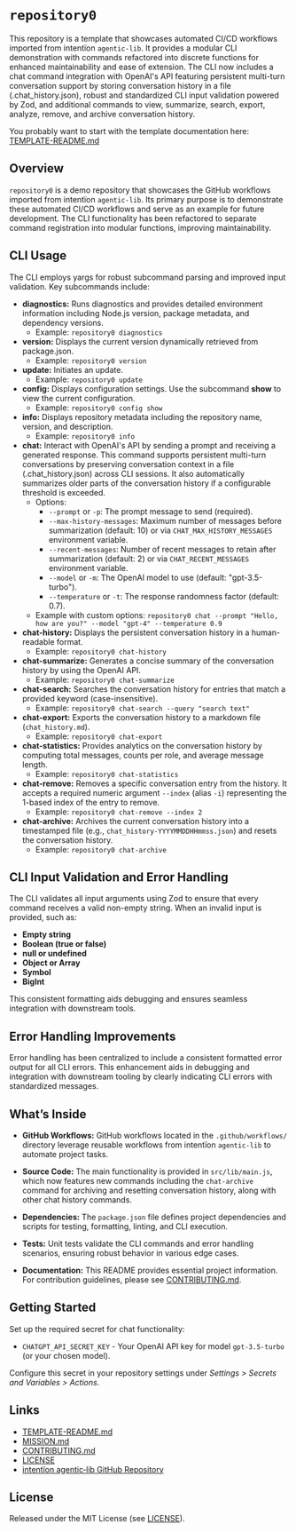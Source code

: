 # `repository0`

This repository is a template that showcases automated CI/CD workflows imported from intentïon `agentic‑lib`. It provides a modular CLI demonstration with commands refactored into discrete functions for enhanced maintainability and ease of extension. The CLI now includes a chat command integration with OpenAI's API featuring persistent multi-turn conversation support by storing conversation history in a file (.chat_history.json), robust and standardized CLI input validation powered by Zod, and additional commands to view, summarize, search, export, analyze, remove, and archive conversation history.

You probably want to start with the template documentation here: [TEMPLATE-README.md](https://github.com/xn-intenton-z2a/agentic-lib/blob/main/TEMPLATE-README.md)

## Overview

`repository0` is a demo repository that showcases the GitHub workflows imported from intentïon `agentic‑lib`. Its primary purpose is to demonstrate these automated CI/CD workflows and serve as an example for future development. The CLI functionality has been refactored to separate command registration into modular functions, improving maintainability.

## CLI Usage

The CLI employs yargs for robust subcommand parsing and improved input validation. Key subcommands include:

- **diagnostics:** Runs diagnostics and provides detailed environment information including Node.js version, package metadata, and dependency versions.
  - Example: `repository0 diagnostics`
- **version:** Displays the current version dynamically retrieved from package.json.
  - Example: `repository0 version`
- **update:** Initiates an update.
  - Example: `repository0 update`
- **config:** Displays configuration settings. Use the subcommand **show** to view the current configuration.
  - Example: `repository0 config show`
- **info:** Displays repository metadata including the repository name, version, and description.
  - Example: `repository0 info`
- **chat:** Interact with OpenAI's API by sending a prompt and receiving a generated response. This command supports persistent multi-turn conversations by preserving conversation context in a file (.chat_history.json) across CLI sessions. It also automatically summarizes older parts of the conversation history if a configurable threshold is exceeded.
  - Options:
    - `--prompt` or `-p`: The prompt message to send (required).
    - `--max-history-messages`: Maximum number of messages before summarization (default: 10) or via `CHAT_MAX_HISTORY_MESSAGES` environment variable.
    - `--recent-messages`: Number of recent messages to retain after summarization (default: 2) or via `CHAT_RECENT_MESSAGES` environment variable.
    - `--model` or `-m`: The OpenAI model to use (default: "gpt-3.5-turbo").
    - `--temperature` or `-t`: The response randomness factor (default: 0.7).
  - Example with custom options: `repository0 chat --prompt "Hello, how are you?" --model "gpt-4" --temperature 0.9`
- **chat-history:** Displays the persistent conversation history in a human-readable format.
  - Example: `repository0 chat-history`
- **chat-summarize:** Generates a concise summary of the conversation history by using the OpenAI API.
  - Example: `repository0 chat-summarize`
- **chat-search:** Searches the conversation history for entries that match a provided keyword (case-insensitive).
  - Example: `repository0 chat-search --query "search text"`
- **chat-export:** Exports the conversation history to a markdown file (`chat_history.md`).
  - Example: `repository0 chat-export`
- **chat-statistics:** Provides analytics on the conversation history by computing total messages, counts per role, and average message length.
  - Example: `repository0 chat-statistics`
- **chat-remove:** Removes a specific conversation entry from the history. It accepts a required numeric argument `--index` (alias `-i`) representing the 1-based index of the entry to remove.
  - Example: `repository0 chat-remove --index 2`
- **chat-archive:** Archives the current conversation history into a timestamped file (e.g., `chat_history-YYYYMMDDHHmmss.json`) and resets the conversation history.
  - Example: `repository0 chat-archive`

## CLI Input Validation and Error Handling

The CLI validates all input arguments using Zod to ensure that every command receives a valid non-empty string. When an invalid input is provided, such as:

- **Empty string**
- **Boolean (true or false)**
- **null or undefined**
- **Object or Array**
- **Symbol**
- **BigInt**

This consistent formatting aids debugging and ensures seamless integration with downstream tools.

## Error Handling Improvements

Error handling has been centralized to include a consistent formatted error output for all CLI errors. This enhancement aids in debugging and integration with downstream tooling by clearly indicating CLI errors with standardized messages.

## What’s Inside

- **GitHub Workflows:**
  GitHub workflows located in the `.github/workflows/` directory leverage reusable workflows from intentïon `agentic‑lib` to automate project tasks.

- **Source Code:**
  The main functionality is provided in `src/lib/main.js`, which now features new commands including the `chat-archive` command for archiving and resetting conversation history, along with other chat history commands.

- **Dependencies:**
  The `package.json` file defines project dependencies and scripts for testing, formatting, linting, and CLI execution.

- **Tests:**
  Unit tests validate the CLI commands and error handling scenarios, ensuring robust behavior in various edge cases.

- **Documentation:**
  This README provides essential project information. For contribution guidelines, please see [CONTRIBUTING.md](./CONTRIBUTING.md).

## Getting Started

Set up the required secret for chat functionality:
- `CHATGPT_API_SECRET_KEY` - Your OpenAI API key for model `gpt-3.5-turbo` (or your chosen model).

Configure this secret in your repository settings under *Settings > Secrets and Variables > Actions*.

## Links

- [TEMPLATE-README.md](https://github.com/xn-intenton-z2a/agentic-lib/blob/main/TEMPLATE-README.md)
- [MISSION.md](./MISSION.md)
- [CONTRIBUTING.md](./CONTRIBUTING.md)
- [LICENSE](./LICENSE)
- [intentïon agentic‑lib GitHub Repository](https://github.com/xn-intenton-z2a/agentic-lib)

## License

Released under the MIT License (see [LICENSE](./LICENSE)).
